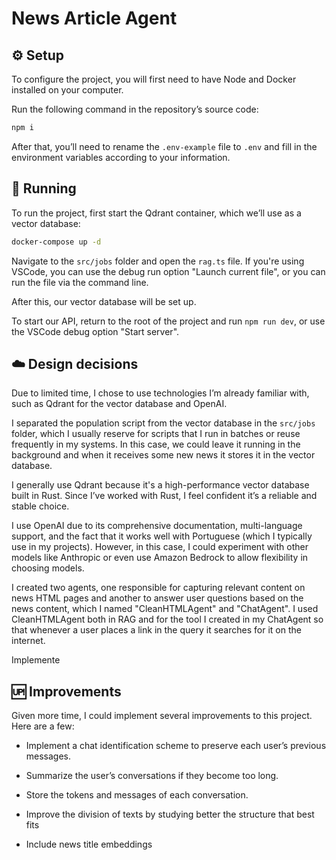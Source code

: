 # News Article Agent

## ⚙️ Setup

To configure the project, you will first need to have Node and Docker installed on your computer.

Run the following command in the repository’s source code:

```bash
npm i
```

After that, you’ll need to rename the `.env-example` file to `.env` and fill in the environment variables according to your information.

## 🚀 Running

To run the project, first start the Qdrant container, which we’ll use as a vector database:

```bash
docker-compose up -d
```

Navigate to the `src/jobs` folder and open the `rag.ts` file. If you're using VSCode, you can use the debug run option "Launch current file", or you can run the file via the command line.

After this, our vector database will be set up.

To start our API, return to the root of the project and run `npm run dev`, or use the VSCode debug option "Start server".

## ☁️ Design decisions

Due to limited time, I chose to use technologies I’m already familiar with, such as Qdrant for the vector database and OpenAI.

I separated the population script from the vector database in the `src/jobs` folder, which I usually reserve for scripts that I run in batches or reuse frequently in my systems. In this case, we could leave it running in the background and when it receives some new news it stores it in the vector database.

I generally use Qdrant because it's a high-performance vector database built in Rust. Since I’ve worked with Rust, I feel confident it’s a reliable and stable choice.

I use OpenAI due to its comprehensive documentation, multi-language support, and the fact that it works well with Portuguese (which I typically use in my projects). However, in this case, I could experiment with other models like Anthropic or even use Amazon Bedrock to allow flexibility in choosing models.

I created two agents, one responsible for capturing relevant content on news HTML pages and another to answer user questions based on the news content, which I named "CleanHTMLAgent" and "ChatAgent". I used CleanHTMLAgent both in RAG and for the tool I created in my ChatAgent so that whenever a user places a link in the query it searches for it on the internet.

Implemente
## 🆙 Improvements

Given more time, I could implement several improvements to this project. Here are a few:

* Implement a chat identification scheme to preserve each user’s previous messages.

* Summarize the user’s conversations if they become too long.

* Store the tokens and messages of each conversation.

* Improve the division of texts by studying better the structure that best fits

* Include news title embeddings

